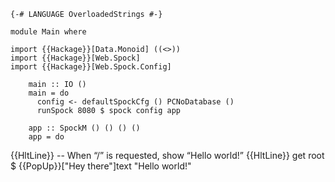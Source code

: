    {-# LANGUAGE OverloadedStrings #-}

    module Main where

    import {{Hackage}}[Data.Monoid] ((<>))
    import {{Hackage}}[Web.Spock]
    import {{Hackage}}[Web.Spock.Config]

        main :: IO ()
        main = do
          config <- defaultSpockCfg () PCNoDatabase ()
          runSpock 8080 $ spock config app

        app :: SpockM () () () ()
        app = do
{{HltLine}}         -- When “/” is requested, show “Hello world!”
{{HltLine}}         get root $
           {{PopUp}}["Hey there"]text "Hello world!"
